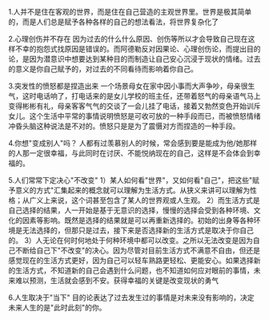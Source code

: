 1.人并不是住在客观的世界，而是住在自己营造的主观世界里。世界是极其简单的，而是人们总是赋予各种各样的自己的想法看法，将世界复杂化了

2.心理创伤并不存在
因为过去的什么什么原因、创伤等所以才会导致自己现在这样不幸的抱怨式找原因是错误的。而阿德勒反对因果论、心理创伤论，而提出目的论，是因为潜意识中想要达到某种目的而制造让自己安心沉浸于现状的情绪。过去的意义是你自己赋予的，对过去的不同看待而影响着你自己。

3.突发性的愤怒都是捏造出来
一个场景母女在家中因小事而大声争吵，母亲很生气，这时电话响了，打电话来的是女儿学校的班主任，还带着怒气的母亲语气马上变得彬彬有礼，母亲客客气气的交谈了一会儿挂了电话，接着又勃然变色开始训斥女儿。这个生活中平常的事情说明愤怒是可收可放的一种手段而已，而被愤怒情绪冲昏头脑这种说法是不对的。愤怒只是是为了震慑对方而捏造的一种手段。

4.你想"变成别人"吗？
人都有过羡慕别人的时候，常会感到要是能成为他/她那样的人那一定很幸福，与此同时在讨厌、不能悦纳现在的自己，这样是不会体会到幸福的。

5.人们常常下定决心"不改变"
1）某人如何看"世界"，又如何看"自己"，把这些"赋予意义的方式"汇集起来的概念就可以理解为生活方式。从狭义来讲可以理解为性格；从广义上来说，这个词甚至包含了某人的世界观或人生观。
2）而生活方式是自己选择的结果，人一开始是基于无意识的选择，慢慢的选择会受到各种环境、文化的因素等影响。既然是选择的结果就是可以再重新选择的。初始的出身等各种环境是无法选择的，但那只是过去，接下来是否选择新的生活方式是取决于你自己的。
3）人无论在何时何地处于何种环境中都可以改变。之所以无法改变是因为自己不断给自己下"不改变"的决心。因为尽管对目前生活方式不满意不自由，但还是感觉现在的生活方式更好，因为自己可以轻车熟路更轻松、更能安心。如果选择新的生活方式，不知道新的自己会遇到什么问题，也不知道如何应对眼前的事情，未来难以预测，生活就会感到不安。获得幸福的关键是改变现状的勇气

6.人生取决于"当下"
目的论表达了过去发生过的事情是对未来没有影响的，决定未来人生的是"此时此刻"的你。